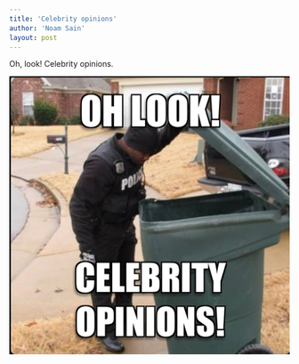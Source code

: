 ```yaml
---
title: 'Celebrity opinions'
author: 'Noam Sain'
layout: post
---
```


Oh, look! Celebrity opinions.

![Celebrity opinions](/assets/2023/2023-07-03-celebrity-opinions.jpg "Celebrity opinions")
